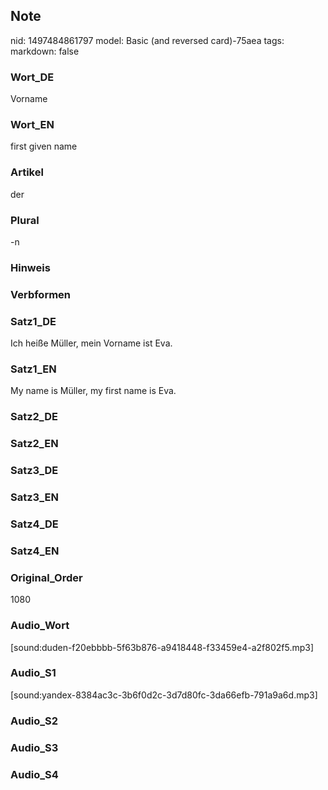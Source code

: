 ## Note
nid: 1497484861797
model: Basic (and reversed card)-75aea
tags: 
markdown: false

### Wort_DE
Vorname

### Wort_EN
first given name

### Artikel
der

### Plural
-n

### Hinweis


### Verbformen


### Satz1_DE
Ich heiße Müller, mein Vorname ist Eva.

### Satz1_EN
My name is Müller, my first name is Eva.

### Satz2_DE


### Satz2_EN


### Satz3_DE


### Satz3_EN


### Satz4_DE


### Satz4_EN


### Original_Order
1080

### Audio_Wort
[sound:duden-f20ebbbb-5f63b876-a9418448-f33459e4-a2f802f5.mp3]

### Audio_S1
[sound:yandex-8384ac3c-3b6f0d2c-3d7d80fc-3da66efb-791a9a6d.mp3]

### Audio_S2


### Audio_S3


### Audio_S4

